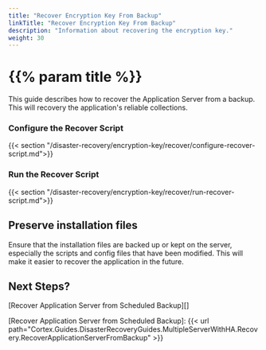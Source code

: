 ```yaml
---
title: "Recover Encryption Key From Backup"
linkTitle: "Recover Encryption Key From Backup"
description: "Information about recovering the encryption key."
weight: 30
---
```


# {{% param title %}}

This guide describes how to recover the Application Server from a backup. This will recovery the application's reliable collections.

### Configure the Recover Script

{{< section "/disaster-recovery/encryption-key/recover/configure-recover-script.md">}}

### Run the Recover Script

{{< section "/disaster-recovery/encryption-key/recover/run-recover-script.md">}}

## Preserve installation files

Ensure that the installation files are backed up or kept on the server, especially the scripts and config files that have been modified. This will make it easier to recover the application in the future.

## Next Steps?

[Recover Application Server from Scheduled Backup][]

[Recover Application Server from Scheduled Backup]: {{< url path="Cortex.Guides.DisasterRecoveryGuides.MultipleServerWithHA.Recovery.RecoverApplicationServerFromBackup" >}}